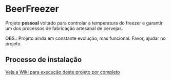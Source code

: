 <h1>BeerFreezer</h1>
<p>Projeto <strong>pessoal</strong> voltado para controlar a temperatura do freezer e garantir um dos processos de fabricação artesanal de cervejas.</p>
<p>OBS.: Projeto ainda em constante evolução, mas funcional. Favor, ajudar no projeto.</p>

<h2>Processo de instalação</h2>
<p><a href="https://github.com/joaoarquimedes/beerFreezer/wiki">Veja a Wiki para execução deste projeto por completo</a></p>
